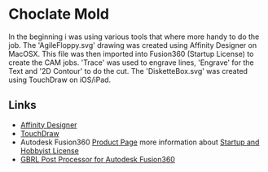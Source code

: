 # Choclate Mold
In the beginning i was using various tools that where more handy to do the job. The 'AgileFloppy.svg' drawing was created using Affinity Designer on MacOSX. 
This file was then imported into Fusion360 (Startup License) to create the CAM jobs. 'Trace' was used to engrave lines, 'Engrave' for the Text and '2D Contour' to do the cut. 
The 'DisketteBox.svg' was created using TouchDraw on iOS/iPad. 

## Links
* [Affinity Designer](https://affinity.serif.com/en-gb/designer/)
* [TouchDraw](https://www.elevenworks.com/)
* Autodesk Fusion360 [Product Page](http://autodesk.com/products/fusion-360/overview) more information about [Startup and Hobbyist License](https://www.autodesk.com/campaigns/fusion-360-for-hobbyists)
* [GBRL Post Processor for Autodesk Fusion360](https://github.com/Strooom/GRBL-Post-Processor)

